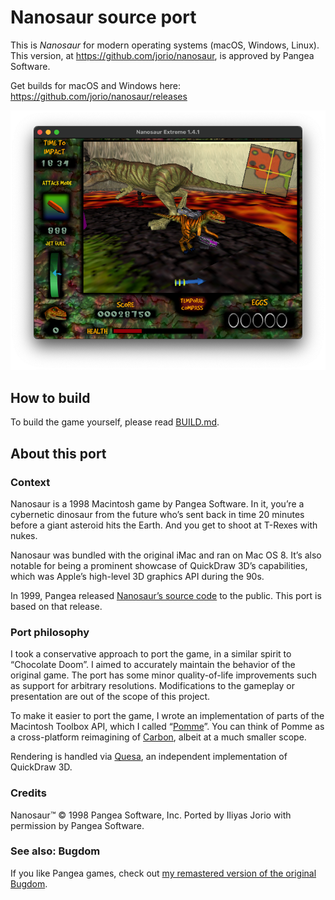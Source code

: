 # Nanosaur source port

This is _Nanosaur_ for modern operating systems (macOS, Windows, Linux). This version, at https://github.com/jorio/nanosaur, is approved by Pangea Software.

Get builds for macOS and Windows here: https://github.com/jorio/nanosaur/releases

![Screenshot](docs/screenshot.png)

## How to build

To build the game yourself, please read [BUILD.md](BUILD.md).

## About this port

### Context

Nanosaur is a 1998 Macintosh game by Pangea Software. In it, you’re a cybernetic dinosaur from the future who’s sent back in time 20 minutes before a giant asteroid hits the Earth. And you get to shoot at T-Rexes with nukes.

Nanosaur was bundled with the original iMac and ran on Mac OS 8. It’s also notable for being a prominent showcase of QuickDraw 3D’s capabilities, which was Apple’s high-level 3D graphics API during the 90s.

In 1999, Pangea released [Nanosaur’s source code](http://www.pangeasoft.net/nano/nanosource.html) to the public. This port is based on that release.

### Port philosophy

I took a conservative approach to port the game, in a similar spirit to “Chocolate Doom”. I aimed to accurately maintain the behavior of the original game. The port has some minor quality-of-life improvements such as support for arbitrary resolutions. Modifications to the gameplay or presentation are out of the scope of this project.

To make it easier to port the game, I wrote an implementation of parts of the Macintosh Toolbox API, which I called “[Pomme](https://github.com/jorio/Pomme)”. You can think of Pomme as a cross-platform reimagining of [Carbon](https://en.wikipedia.org/wiki/Carbon_(API)), albeit at a much smaller scope.

Rendering is handled via [Quesa](https://github.com/jorio/Quesa), an independent implementation of QuickDraw 3D.

### Credits

Nanosaur™ © 1998 Pangea Software, Inc. Ported by Iliyas Jorio with permission by Pangea Software.

### See also: Bugdom

If you like Pangea games, check out [my remastered version of the original Bugdom](https://github.com/jorio/Bugdom).